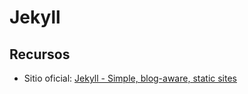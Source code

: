 # Jekyll

## Recursos
* Sitio oficial: [Jekyll - Simple, blog-aware, static sites](https://jekyllrb.com/)

